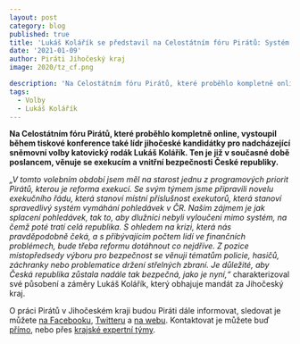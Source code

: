 ```yaml
---
layout: post
category: blog
published: true
title: 'Lukáš Kolářík se představil na Celostátním fóru Pirátů: Systém exekucí musí být spravedlivý a naše země musí zůstat bezpečná'
date: '2021-01-09'
author: Piráti Jihočeský kraj
image: 2020/tz_cf.png

description: 'Na Celostátním fóru Pirátů, které proběhlo kompletně online, vystoupil během tiskové konference také lídr jihočeské kandidátky pro nadcházející sněmovní volby katovický rodák Lukáš Kolářík. Ten je již v současné době poslancem, věnuje se exekucím a vnitřní bezpečnosti České republiky.'
tags:
  - Volby
  - Lukáš Kolářík
---
```

**Na Celostátním fóru Pirátů, které proběhlo kompletně online, vystoupil během tiskové konference také lídr jihočeské kandidátky pro nadcházející sněmovní volby katovický rodák Lukáš Kolářík. 
Ten je již v současné době poslancem, věnuje se exekucím a vnitřní bezpečnosti České republiky.**


*„V tomto volebním období jsem měl na starost jednu z programových priorit Pirátů, kterou je reforma exekucí. Se svým týmem jsme připravili novelu exekučního řádu, 
která stanoví místní příslušnost exekutorů, která stanoví spravedlivý systém vymáhání pohledávek v ČR. Naším zájmem je jak splacení pohledávek, tak to, aby 
dlužníci nebyli vyloučeni mimo systém, na čemž poté tratí celá republika. S ohledem na krizi, která nás pravděpodobně čeká, a s přibývajícím počtem lidí ve 
finančních problémech, bude třeba reformu dotáhnout co nejdříve. Z pozice místopředsedy výboru pro bezpečnost se věnuji tématům policie, hasičů, 
záchranky nebo problematice držení střelných zbraní. Je důležité, aby Česká republika zůstala nadále tak bezpečná, jako je nyní,“* charakterizoval své působení a záměry Lukáš Kolářík, který obhajuje mandát za Jihočeský kraj.


O práci Pirátů v Jihočeském kraji budou Piráti dále informovat, sledovat je můžete 
[na Facebooku](https://www.facebook.com/pirati.jck), 
[Twitteru](https://twitter.com/PiratiJcK) a 
[na webu](https://jihocesky.pirati.cz/). Kontaktovat je můžete buď [přímo](https://jihocesky.pirati.cz/lide/), 
nebo přes [krajské expertní týmy](https://jihocesky.pirati.cz/pripoj-se/). 
